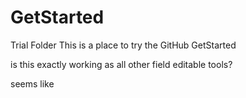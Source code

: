# GetStarted
Trial Folder
This is a place to try the GitHub GetStarted

is this exactly working as all other field editable tools?

seems like
